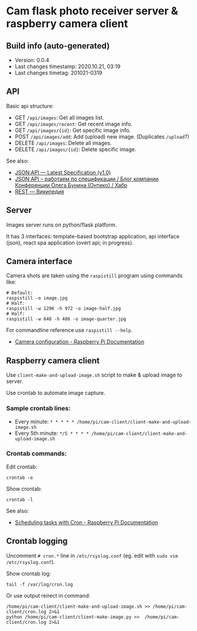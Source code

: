 # Cam flask photo receiver server & raspberry camera client


## Build info (auto-generated)

- Version: 0.0.4
- Last changes timestamp: 2020.10.21, 03:19
- Last changes timetag: 201021-0319


## API

Basic api structure:

- GET `/api/images`: Get all images list.
- GET `/api/images/recent`: Get recent image info.
- GET `/api/images/{id}`: Get specific image info.
- POST `/api/images/add`: Add (upload) new image. (Duplicates `/upload`?)
- DELETE `/api/images`: Delete all images.
- DELETE `/api/images/{id}`: Delete specific image.

See also:

- [JSON:API — Latest Specification (v1.0)](https://jsonapi.org/format/)
- [JSON API – работаем по спецификации / Блог компании Конференции Олега Бунина (Онтико) / Хабр](https://habr.com/ru/company/oleg-bunin/blog/433322/)
- [REST — Википедия](https://ru.wikipedia.org/wiki/REST)


## Server

Images server runs on python/flask platform.

It has 3 interfaces: template-based bootstrap application, api interface (json), react spa application (overt api; in progress).


## Camera interface

Camera shots are taken using the `raspistill` program using commands like:

```shell
# Default:
raspistill -o image.jpg
# Half:
raspistill -w 1296 -h 972 -o image-half.jpg
# Half:
raspistill -w 648 -h 486 -o image-quarter.jpg
```

For commandline reference use `raspistill --help`.

- [Camera configuration - Raspberry Pi Documentation](https://www.raspberrypi.org/documentation/configuration/camera.md)


## Raspberry camera client

Use `client-make-and-upload-image.sh` script to make & upload image to server.

Use crontab to automate image capture.

### Sample crontab lines:

- Every minute: `* * * * * /home/pi/cam-client/client-make-and-upload-image.sh`
- Every 5th minute: `*/5 * * * * /home/pi/cam-client/client-make-and-upload-image.sh`

### Crontab commands:

Edit crontab:
```shell
crontab -e
```

Show crontab:
```shell
crontab -l
```

See also:

- [Scheduling tasks with Cron - Raspberry Pi Documentation](https://www.raspberrypi.org/documentation/linux/usage/cron.md)


## Crontab logging

Uncomment `# cron.*` line in `/etc/rsyslog.conf` (eg. edit with `sudo vim /etc/rsyslog.conf`).

Show crontab log:

```shell
tail -f /var/log/cron.log
```

Or use output reirect in command:

```shell
/home/pi/cam-client/client-make-and-upload-image.sh >> /home/pi/cam-client/cron.log 2>&1
python /home/pi/cam-client/client-make-image.py >>  /home/pi/cam-client/cron.log 2>&1
```


<!--
 @changed 2020.10.18, 20:48
-->

